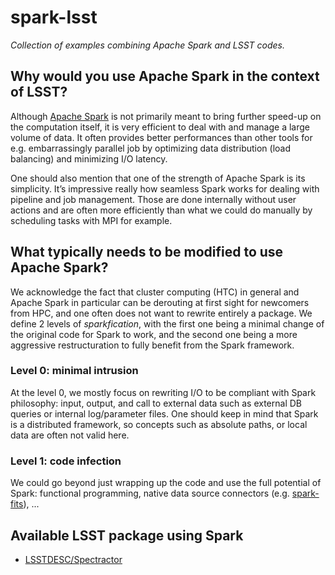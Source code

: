 # spark-lsst

_Collection of examples combining Apache Spark and LSST codes._

## Why would you use Apache Spark in the context of LSST? 

Although [Apache Spark](http://spark.apache.org/) is not primarily meant to bring further speed-up on the computation itself, it is very efficient to deal with and manage a large volume of data. It often provides better performances than other tools for e.g. embarrassingly parallel job by optimizing data distribution (load balancing) and minimizing I/O latency.

One should also mention that one of the strength of Apache Spark is its simplicity. It’s impressive really how seamless Spark works for dealing with pipeline and job management. Those are done internally without user actions and are often more efficiently than what we could do manually by scheduling tasks with MPI for example.

## What typically needs to be modified to use Apache Spark?

We acknowledge the fact that cluster computing (HTC) in general and Apache Spark in particular can be derouting at first sight for newcomers from HPC, and one often does not want to rewrite entirely a package.
We define 2 levels of _sparkfication_, with the first one being a minimal change of the original code for Spark to work, and the second one being a more aggressive restructuration to fully benefit from the Spark framework.

### Level 0: minimal intrusion

At the level 0, we mostly focus on rewriting I/O to be compliant with Spark philosophy: input, output, and call to external data such as external DB queries or internal log/parameter files.
One should keep in mind that Spark is a distributed framework, so concepts such as absolute paths, or local data are often not valid here.

### Level 1: code infection

We could go beyond just wrapping up the code and use the full potential of Spark: functional programming, native data source connectors (e.g. [spark-fits](https://github.com/astrolabsoftware/spark-fits)), ...

## Available LSST package using Spark

- [LSSTDESC/Spectractor](https://github.com/LSSTDESC/Spectractor)